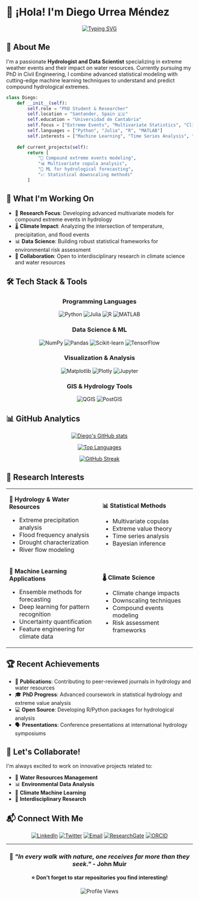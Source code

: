 # 👋 ¡Hola! I'm Diego Urrea Méndez
<div align="center">
  
[![Typing SVG](https://readme-typing-svg.herokuapp.com?font=Fira+Code&weight=600&size=28&pause=1000&color=58A6FF&center=true&vCenter=true&width=600&lines=Hydrologist+%26+Data+Scientist;Extreme+Events+Researcher;Python+%7C+Julia+%7C+R+Developer;Civil+Engineering+PhD+Student)](https://git.io/typing-svg)

</div>

## 🚀 About Me

I'm a passionate **Hydrologist and Data Scientist** specializing in extreme weather events and their impact on water resources. Currently pursuing my PhD in Civil Engineering, I combine advanced statistical modeling with cutting-edge machine learning techniques to understand and predict compound hydrological extremes.

```python
class Diego:
    def __init__(self):
        self.role = "PhD Student & Researcher"
        self.location = "Santander, Spain 🇪🇸"
        self.education = "Universidad de Cantabria"
        self.focus = ["Extreme Events", "Multivariate Statistics", "Climate Risk"]
        self.languages = ["Python", "Julia", "R", "MATLAB"]
        self.interests = ["Machine Learning", "Time Series Analysis", "Copulas"]
    
    def current_projects(self):
        return [
            "🌊 Compound extreme events modeling",
            "📊 Multivariate copula analysis",
            "🤖 ML for hydrological forecasting",
            "📈 Statistical downscaling methods"
        ]
```

## 💼 What I'm Working On

- 🔬 **Research Focus**: Developing advanced multivariate models for compound extreme events in hydrology
- 🌡️ **Climate Impact**: Analyzing the intersection of temperature, precipitation, and flood events
- 📊 **Data Science**: Building robust statistical frameworks for environmental risk assessment
- 🤝 **Collaboration**: Open to interdisciplinary research in climate science and water resources

## 🛠️ Tech Stack & Tools

<div align="center">

### Programming Languages
![Python](https://img.shields.io/badge/Python-3776AB?style=for-the-badge&logo=python&logoColor=white)
![Julia](https://img.shields.io/badge/Julia-9558B2?style=for-the-badge&logo=julia&logoColor=white)
![R](https://img.shields.io/badge/R-276DC3?style=for-the-badge&logo=r&logoColor=white)
![MATLAB](https://img.shields.io/badge/MATLAB-0076A8?style=for-the-badge&logo=mathworks&logoColor=white)

### Data Science & ML
![NumPy](https://img.shields.io/badge/NumPy-013243?style=for-the-badge&logo=numpy&logoColor=white)
![Pandas](https://img.shields.io/badge/Pandas-150458?style=for-the-badge&logo=pandas&logoColor=white)
![Scikit-learn](https://img.shields.io/badge/Scikit--learn-F7931E?style=for-the-badge&logo=scikit-learn&logoColor=white)
![TensorFlow](https://img.shields.io/badge/TensorFlow-FF6F00?style=for-the-badge&logo=tensorflow&logoColor=white)

### Visualization & Analysis
![Matplotlib](https://img.shields.io/badge/Matplotlib-11557c?style=for-the-badge&logo=matplotlib&logoColor=white)
![Plotly](https://img.shields.io/badge/Plotly-3F4F75?style=for-the-badge&logo=plotly&logoColor=white)
![Jupyter](https://img.shields.io/badge/Jupyter-F37626?style=for-the-badge&logo=jupyter&logoColor=white)

### GIS & Hydrology Tools
![QGIS](https://img.shields.io/badge/QGIS-589632?style=for-the-badge&logo=qgis&logoColor=white)
![PostGIS](https://img.shields.io/badge/PostGIS-336791?style=for-the-badge&logo=postgresql&logoColor=white)

</div>

## 📊 GitHub Analytics

<div align="center">
  
[![Diego's GitHub stats](https://github-readme-stats.vercel.app/api?username=diegourreamendez&show_icons=true&theme=github_dark&hide_border=true&bg_color=0D1117)](https://github.com/diegourreamendez)

[![Top Languages](https://github-readme-stats.vercel.app/api/top-langs/?username=diegourreamendez&layout=compact&theme=github_dark&hide_border=true&bg_color=0D1117)](https://github.com/diegourreamendez)

[![GitHub Streak](https://streak-stats.demolab.com/?user=diegourreamendez&theme=github-dark-blue&hide_border=true&background=0D1117)](https://git.io/streak-stats)

</div>

## 🎯 Research Interests

<table>
<tr>
<td width="50%">

**🌊 Hydrology & Water Resources**
- Extreme precipitation analysis
- Flood frequency analysis  
- Drought characterization
- River flow modeling

</td>
<td width="50%">

**📊 Statistical Methods**
- Multivariate copulas
- Extreme value theory
- Time series analysis
- Bayesian inference

</td>
</tr>
<tr>
<td width="50%">

**🤖 Machine Learning Applications**
- Ensemble methods for forecasting
- Deep learning for pattern recognition
- Uncertainty quantification
- Feature engineering for climate data

</td>
<td width="50%">

**🌡️ Climate Science**
- Climate change impacts
- Downscaling techniques
- Compound events modeling
- Risk assessment frameworks

</td>
</tr>
</table>

## 🏆 Recent Achievements

- 📄 **Publications**: Contributing to peer-reviewed journals in hydrology and water resources
- 🎓 **PhD Progress**: Advanced coursework in statistical hydrology and extreme value analysis
- 💻 **Open Source**: Developing R/Python packages for hydrological analysis
- 🗣️ **Presentations**: Conference presentations at international hydrology symposiums

## 🤝 Let's Collaborate!

I'm always excited to work on innovative projects related to:

- 🌊 **Water Resources Management**
- 📊 **Environmental Data Analysis** 
- 🤖 **Climate Machine Learning**
- 🔬 **Interdisciplinary Research**

## 📬 Connect With Me

<div align="center">

[![LinkedIn](https://img.shields.io/badge/LinkedIn-0077B5?style=for-the-badge&logo=linkedin&logoColor=white)](https://www.linkedin.com/in/diego-urrea-mendez/)
[![Twitter](https://img.shields.io/badge/Twitter-1DA1F2?style=for-the-badge&logo=twitter&logoColor=white)](https://twitter.com/diegourreamend1)
[![Email](https://img.shields.io/badge/Email-D14836?style=for-the-badge&logo=gmail&logoColor=white)](mailto:dum834@alumnos.unican.es)
[![ResearchGate](https://img.shields.io/badge/ResearchGate-00CCBB?style=for-the-badge&logo=ResearchGate&logoColor=white)](https://www.researchgate.net/profile/Diego-Urrea-Mendez/research)
[![ORCID](https://img.shields.io/badge/ORCID-A6CE39?style=for-the-badge&logo=ORCID&logoColor=white)](https://orcid.org/)

</div>

---

<div align="center">

### 💭 *"In every walk with nature, one receives far more than they seek."* - John Muir

**⭐ Don't forget to star repositories you find interesting!**

![Profile Views](https://komarev.com/ghpvc/?username=diegourreamendez&style=for-the-badge&color=58A6FF)

</div>
